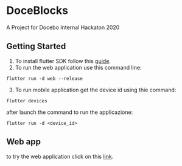 # DoceBlocks

A Project for Docebo Internal Hackaton 2020

## Getting Started

1. To install flutter SDK follow this [guide](https://flutter.dev/docs/get-started/install "Flutter Install").
2. To run the web application use this command line:
```console
flutter run -d web --release
```
3. To run mobile application get the device id using thie command:
```console
flutter devices
```
after launch the command to run the applicazione:
```console
flutter run -d <device_id>
```

## Web app

to try the web application click on this [link](https://doceblock.web.app/#/ "doceblocks").


